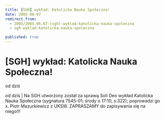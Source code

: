 ```yaml
---
title: [SGH] wykład: Katolicka Nauka Społeczna!
date: 2005-06-07
redirect_from: 
  - 2005/2005.06.07-(sgh)-wyklad-katolicka-nauka-spoleczna
  - sgh-wyklad-katolicka-nauka-spoleczna

published: true
---
```




# [SGH] wykład: Katolicka Nauka Społeczna!

<time>od dziś</time>

od dziś | Na SGH utworzony został za sprawą Soli Deo wykład Katolicka Nauka Społeczna (sygnatura 7545-01; środy o 17:10, s.322); poprowadzi go x. Piotr Mazurkiewicz z UKSW. ZAPRASZAMY do zapisywania się na niego!!!

<!--CONTENT FROM OLD SERVER (jos before 2013): od dziś | Na SGH utworzony został za sprawą Soli Deo wykład Katolicka Nauka Społeczna (sygnatura 7545-01; środy o 17:10, s.322); poprowadzi go x. Piotr Mazurkiewicz z UKSW. ZAPRASZAMY do zapisywania się na niego!!!
-->

<!--{{json:{"created_date":"2005-06-07 00:27:27","publish_down":"0000-00-00 00:00:00","id":"242"}}}-->